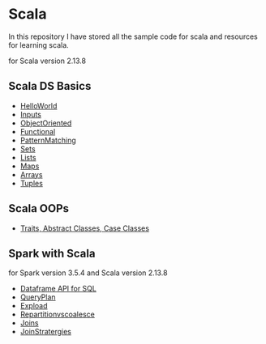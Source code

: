 # Scala

In this repository I have stored all the sample code for  scala and resources for learning scala.

for Scala version 2.13.8

## Scala DS Basics

- [HelloWorld]("Scala_DS_Examples/HelloWorld.scala")
- [Inputs]("Scala_DS_Examples/Inputs.txt")
- [ObjectOriented](Scala_DS_Examples/ObjectOriented.txt)
- [Functional](Scala_DS_Examples/Functional.txt)
- [PatternMatching](Scala_DS_Examples/PatternMatching.txt)
- [Sets](Scala_DS_Examples/Sets.txt)
- [Lists](Scala_DS_Examples/Lists.txt)
- [Maps](Scala_DS_Examples/Maps.txt)
- [Arrays](Scala_DS_Examples/Arrays.txt)
- [Tuples](Scala_DS_Examples/Tuples.txt)

## Scala OOPs

- [Traits, Abstract Classes, Case Classes](Scala_DS_Examples/oops.scala)

## Spark with Scala

for Spark version 3.5.4 and Scala version 2.13.8

- [Dataframe API for SQL](app/src/main/scala/org/Main.scala)
- [QueryPlan](app/src/main/scala/org/QueryPlan.scala)
- [Expload](app/src/main/scala/org/Expload.scala)
- [Repartitionvscoalesce](app/src/main/scala/org/RepartionvsColalace.scala)
- [Joins](app/src/main/scala/org/Joins.scala)
- [JoinStratergies](app/src/main/scala/org/SpecialJoins.scala)

